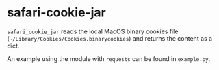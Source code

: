 # safari-cookie-jar

`safari_cookie_jar` reads the local MacOS binary cookies file (`~/Library/Cookies/Cookies.binarycookies`) and returns the content as a dict.

An example using the module with `requests` can be found in `example.py`.
